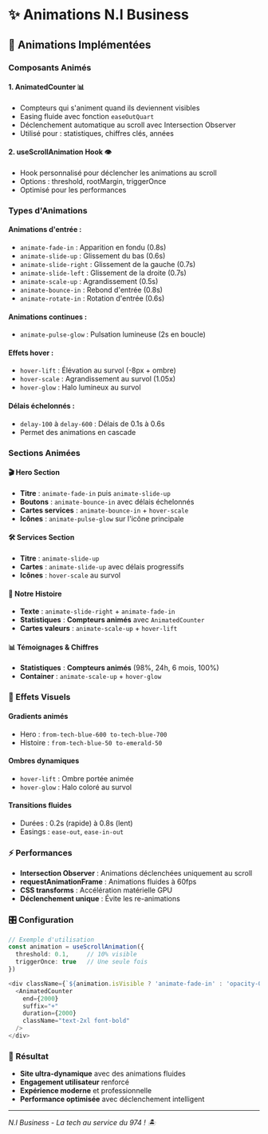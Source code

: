 # ✨ Animations N.I Business

## 🎯 Animations Implémentées

### **Composants Animés**

#### 1. **AnimatedCounter** 📊
- Compteurs qui s'animent quand ils deviennent visibles
- Easing fluide avec fonction `easeOutQuart`
- Déclenchement automatique au scroll avec Intersection Observer
- Utilisé pour : statistiques, chiffres clés, années

#### 2. **useScrollAnimation Hook** 👁️
- Hook personnalisé pour déclencher les animations au scroll
- Options : threshold, rootMargin, triggerOnce
- Optimisé pour les performances

### **Types d'Animations**

#### **Animations d'entrée :**
- `animate-fade-in` : Apparition en fondu (0.8s)
- `animate-slide-up` : Glissement du bas (0.6s)
- `animate-slide-right` : Glissement de la gauche (0.7s)
- `animate-slide-left` : Glissement de la droite (0.7s)
- `animate-scale-up` : Agrandissement (0.5s)
- `animate-bounce-in` : Rebond d'entrée (0.8s)
- `animate-rotate-in` : Rotation d'entrée (0.6s)

#### **Animations continues :**
- `animate-pulse-glow` : Pulsation lumineuse (2s en boucle)

#### **Effets hover :**
- `hover-lift` : Élévation au survol (-8px + ombre)
- `hover-scale` : Agrandissement au survol (1.05x)
- `hover-glow` : Halo lumineux au survol

#### **Délais échelonnés :**
- `delay-100` à `delay-600` : Délais de 0.1s à 0.6s
- Permet des animations en cascade

### **Sections Animées**

#### **🎬 Hero Section**
- **Titre** : `animate-fade-in` puis `animate-slide-up` 
- **Boutons** : `animate-bounce-in` avec délais échelonnés
- **Cartes services** : `animate-bounce-in` + `hover-scale`
- **Icônes** : `animate-pulse-glow` sur l'icône principale

#### **🛠️ Services Section**
- **Titre** : `animate-slide-up`
- **Cartes** : `animate-slide-up` avec délais progressifs
- **Icônes** : `hover-scale` au survol

#### **📖 Notre Histoire**
- **Texte** : `animate-slide-right` + `animate-fade-in`
- **Statistiques** : **Compteurs animés** avec `AnimatedCounter`
- **Cartes valeurs** : `animate-scale-up` + `hover-lift`

#### **📊 Témoignages & Chiffres**
- **Statistiques** : **Compteurs animés** (98%, 24h, 6 mois, 100%)
- **Container** : `animate-scale-up` + `hover-glow`

### **🎨 Effets Visuels**

#### **Gradients animés**
- Hero : `from-tech-blue-600 to-tech-blue-700`
- Histoire : `from-tech-blue-50 to-emerald-50`

#### **Ombres dynamiques**
- `hover-lift` : Ombre portée animée
- `hover-glow` : Halo coloré au survol

#### **Transitions fluides**
- Durées : 0.2s (rapide) à 0.8s (lent)
- Easings : `ease-out`, `ease-in-out`

### **⚡ Performances**

- **Intersection Observer** : Animations déclenchées uniquement au scroll
- **requestAnimationFrame** : Animations fluides à 60fps
- **CSS transforms** : Accélération matérielle GPU
- **Déclenchement unique** : Évite les re-animations

### **🎛️ Configuration**

```typescript
// Exemple d'utilisation
const animation = useScrollAnimation({ 
  threshold: 0.1,     // 10% visible
  triggerOnce: true   // Une seule fois
})

<div className={`${animation.isVisible ? 'animate-fade-in' : 'opacity-0'}`}>
  <AnimatedCounter 
    end={2000} 
    suffix="+"
    duration={2000}
    className="text-2xl font-bold"
  />
</div>
```

### **🌟 Résultat**
- **Site ultra-dynamique** avec des animations fluides
- **Engagement utilisateur** renforcé 
- **Expérience moderne** et professionnelle
- **Performance optimisée** avec déclenchement intelligent

---
*N.I Business - La tech au service du 974 ! 🏝️* 